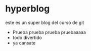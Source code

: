 # hyperblog
este es un super blog del curso de git
* Prueba prueba prueba pruebaaaaa
* todo divertido
* ya cansate
